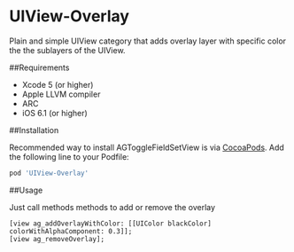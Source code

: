 UIView-Overlay
===============

Plain and simple UIView category that adds overlay layer with specific color the the sublayers of the UIView.

##Requirements

* Xcode 5 (or higher)
* Apple LLVM compiler
* ARC
* iOS 6.1 (or higher)

##Installation

Recommended way to install AGToggleFieldSetView is via [CocoaPods](http://cocoapods.org/). Add the following line to your Podfile:

```ruby
pod 'UIView-Overlay'
```

##Usage

Just call methods methods to add or remove the overlay

```objc
[view ag_addOverlayWithColor: [[UIColor blackColor] colorWithAlphaComponent: 0.3]];
[view ag_removeOverlay];
```
